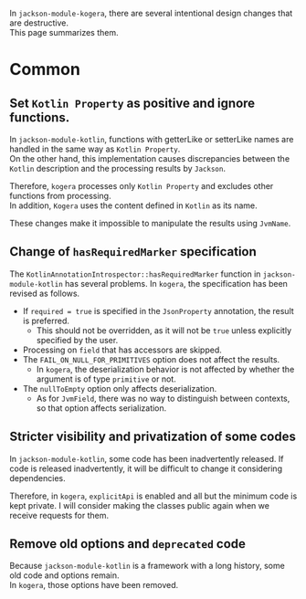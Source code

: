In `jackson-module-kogera`, there are several intentional design changes that are destructive.  
This page summarizes them.

# Common
## Set `Kotlin Property` as positive and ignore functions.
In `jackson-module-kotlin`, functions with getterLike or setterLike names are handled in the same way as `Kotlin Property`.  
On the other hand, this implementation causes discrepancies between the `Kotlin` description and the processing results by `Jackson`.

Therefore, `kogera` processes only `Kotlin Property` and excludes other functions from processing.  
In addition, `Kogera` uses the content defined in `Kotlin` as its name.

These changes make it impossible to manipulate the results using `JvmName`.

## Change of `hasRequiredMarker` specification
The `KotlinAnnotationIntrospector::hasRequiredMarker` function in `jackson-module-kotlin` has several problems.
In `kogera`, the specification has been revised as follows.

- If `required = true` is specified in the `JsonProperty` annotation, the result is preferred.
    - This should not be overridden, as it will not be `true` unless explicitly specified by the user.
- Processing on `field` that has accessors are skipped.
- The `FAIL_ON_NULL_FOR_PRIMITIVES` option does not affect the results.
    - In `kogera`, the deserialization behavior is not affected by whether the argument is of type `primitive` or not.
- The `nullToEmpty` option only affects deserialization.
    - As for `JvmField`, there was no way to distinguish between contexts, so that option affects serialization.

## Stricter visibility and privatization of some codes
In `jackson-module-kotlin`, some code has been inadvertently released.
If code is released inadvertently, it will be difficult to change it considering dependencies.

Therefore, in `kogera`, `explicitApi` is enabled and all but the minimum code is kept private.
I will consider making the classes public again when we receive requests for them.

## Remove old options and `deprecated` code
Because `jackson-module-kotlin` is a framework with a long history, some old code and options remain.  
In `kogera`, those options have been removed.
